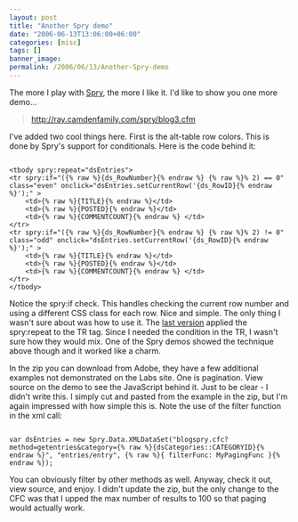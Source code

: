 ```yaml
---
layout: post
title: "Another Spry demo"
date: "2006-06-13T13:06:00+06:00"
categories: [misc]
tags: []
banner_image: 
permalink: /2006/06/13/Another-Spry-demo
---
```


The more I play with <a href="http://labs.adobe.com/technologies/spry/">Spry</a>, the more I like it. I'd like to show you one more demo...

<blockquote>
<a href="http://ray.camdenfamily.com/spry/blog3.cfm">http://ray.camdenfamily.com/spry/blog3.cfm</a>
</blockquote>

I've added two cool things here. First is the alt-table row colors. This is done by Spry's support for conditionals. Here is the code behind it:

<code>
&lt;tbody spry:repeat="dsEntries"&gt;
&lt;tr spry:if="({% raw %}{ds_RowNumber}{% endraw %} {% raw %}% 2) == 0" class="even" onclick="dsEntries.setCurrentRow('{ds_RowID}{% endraw %}');" &gt;
	&lt;td&gt;{% raw %}{TITLE}{% endraw %}&lt;/td&gt;
	&lt;td&gt;{% raw %}{POSTED}{% endraw %}&lt;/td&gt;
	&lt;td&gt;{% raw %}{COMMENTCOUNT}{% endraw %}&nbsp;&lt;/td&gt;
&lt;/tr&gt;
&lt;tr spry:if="({% raw %}{ds_RowNumber}{% endraw %} {% raw %}% 2) != 0" class="odd" onclick="dsEntries.setCurrentRow('{ds_RowID}{% endraw %}');" &gt;
	&lt;td&gt;{% raw %}{TITLE}{% endraw %}&lt;/td&gt;
	&lt;td&gt;{% raw %}{POSTED}{% endraw %}&lt;/td&gt;
	&lt;td&gt;{% raw %}{COMMENTCOUNT}{% endraw %}&nbsp;&lt;/td&gt;
&lt;/tr&gt;
&lt;/tbody&gt;
</code>

Notice the spry:if check. This handles checking the current row number and using a different CSS class for each row. Nice and simple. The only thing I wasn't sure about was how to use it. The <a href="http://ray.camdenfamily.com/spry/blog3.cfm">last version</a> applied the spry:repeat to the TR tag. Since I needed the condition in the TR, I wasn't sure how they would mix. One of the Spry demos showed the technique above though and it worked like a charm.

In the zip you can download from Adobe, they have a few additional examples not demonstrated on the Labs site. One is pagination. View source on the demo to see the JavaScript behind it. Just to be clear - I didn't write this. I simply cut and pasted from the example in the zip, but I'm again impressed with how simple this is. Note the use of the filter function in the xml call:

<code>
var dsEntries = new Spry.Data.XMLDataSet("blogspry.cfc?method=getentries&category={% raw %}{dsCategories::CATEGORYID}{% endraw %}", "entries/entry", {% raw %}{ filterFunc: MyPagingFunc }{% endraw %});
</code>

You can obviously filter by other methods as well. Anyway, check it out, view source, and enjoy. I didn't update the zip, but the only change to the CFC was that I upped the max number of results to 100 so that paging would actually work.
